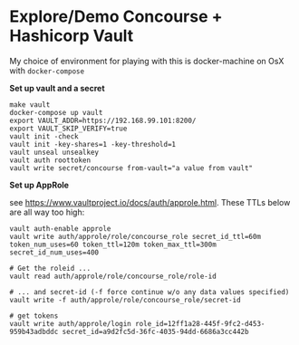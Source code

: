 # Explore/Demo Concourse + Hashicorp Vault

My choice of environment for playing with this is 
docker-machine on OsX with `docker-compose`


**Set up vault and a secret**

```
make vault
docker-compose up vault
export VAULT_ADDR=https://192.168.99.101:8200/
export VAULT_SKIP_VERIFY=true
vault init -check
vault init -key-shares=1 -key-threshold=1
vault unseal unsealkey
vault auth roottoken
vault write secret/concourse from-vault="a value from vault" 
```

**Set up AppRole**

see https://www.vaultproject.io/docs/auth/approle.html. These TTLs below are all way too high:

```
vault auth-enable approle
vault write auth/approle/role/concourse_role secret_id_ttl=60m token_num_uses=60 token_ttl=120m token_max_ttl=300m secret_id_num_uses=400

# Get the roleid ...
vault read auth/approle/role/concourse_role/role-id

# ... and secret-id (-f force continue w/o any data values specified)
vault write -f auth/approle/role/concourse_role/secret-id

# get tokens
vault write auth/approle/login role_id=12ff1a28-445f-9fc2-d453-959b43adbddc secret_id=a9d2fc5d-36fc-4035-94dd-6686a3cc442b